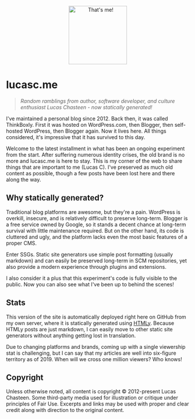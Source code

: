 <p align="center">
  <img width="160" height="160" src="https://avatars2.githubusercontent.com/u/17662951" title="That's me!" style="max-width:100%;">
</p>

# lucasc.me
> *Random ramblings from author, software developer, and culture enthusiast Lucas Chasteen - now statically generated!*

I've maintained a personal blog since 2012. Back then, it was called ThinkBoxly. First it was hosted on WordPress.com, then Blogger, then self-hosted WordPress, then Blogger again. Now it lives here. All things considered, it's impressive that it has survived to this day.

Welcome to the latest installment in what has been an ongoing experiment from the start. After suffering numerous identity crises, the old brand is no more and lucasc.me is here to stay. This is my corner of the web to share things that are important to me (Lucas C). I've preserved as much old content as possible, though a few posts have been lost here and there along the way.

## Why statically generated?
Traditional blog platforms are awesome, but they're a pain. WordPress is overkill, insecure, and is relatively difficult to preserve long-term. Blogger is a free service owned by Google, so it stands a decent chance at long-term survival with little maintenance required. But on the other hand, its code is cluttered and ugly, and the platform lacks even the most basic features of a proper CMS.

Enter SSGs. Static site generators use simple post formatting (usually markdown) and can easily be preserved long-term in SCM repositories, yet also provide a modern experience through plugins and extensions.

I also consider it a plus that this experiment's code is fully visible to the public. Now you can also see what I've been up to behind the scenes!

## Stats
This version of the site is automatically deployed right here on GitHub from my own server, where it is statically generated using [HTMLy](https://github.com/danpros/htmly). Because HTMLy posts are just markdown, I can easily move to other static site generators without anything getting lost in translation.

Due to changing platforms and brands, coming up with a single viewership stat is challenging, but I can say that my articles are well into six-figure territory as of 2019. When will we cross one million viewers? Who knows!

## Copyright
Unless otherwise noted, all content is copyright © 2012-present Lucas Chasteen. Some third-party media used for illustration or critique under principles of Fair Use. Excerpts and links may be used with proper and clear credit along with direction to the original content.
